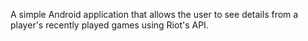 A simple Android application that allows the user to see details from a player's recently played games using Riot's API. 
